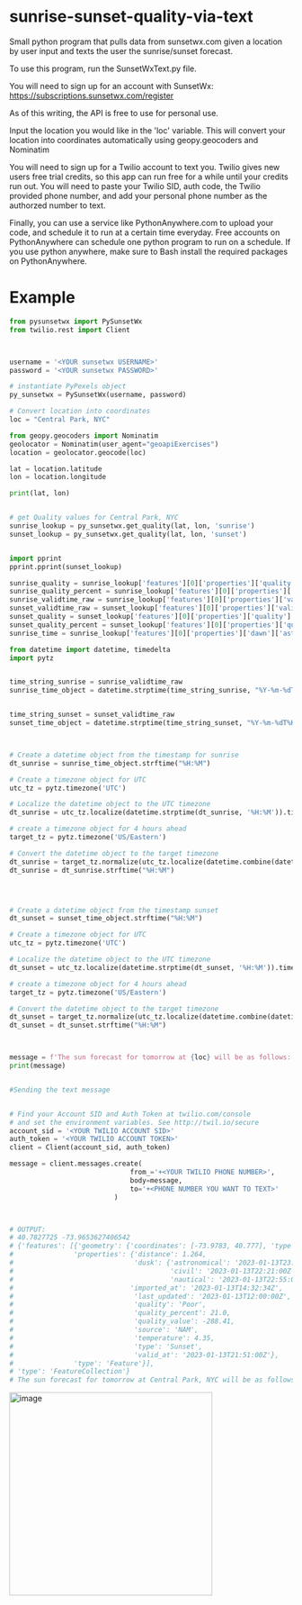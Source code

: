 # sunrise-sunset-quality-via-text
Small python program that pulls data from sunsetwx.com given a location by user input and texts the user the sunrise/sunset forecast.

To use this program, run the SunsetWxText.py file. 

You will need to sign up for an account with SunsetWx: https://subscriptions.sunsetwx.com/register

As of this writing, the API is free to use for personal use. 

Input the location you would like in the 'loc' variable. This will convert your location into coordinates automatically using 
geopy.geocoders and Nominatim


You will need to sign up for a Twilio account to text you. Twilio gives new users free trial credits, so this app can run free for a while until your credits run out. 
You will need to paste your Twilio SID, auth code, the Twilio provided phone number, and add your personal phone number as the authorzed number to text.



Finally, you can use a service like PythonAnywhere.com to upload your code, and schedule it to run at a certain time everyday. Free accounts on PythonAnywhere can schedule one python program to run on a schedule. If you use python anywhere, make sure to Bash install the required packages on PythonAnywhere.


# Example
```python
from pysunsetwx import PySunsetWx
from twilio.rest import Client



username = '<YOUR sunsetwx USERNAME>'
password = '<YOUR sunsetwx PASSWORD>'

# instantiate PyPexels object
py_sunsetwx = PySunsetWx(username, password)

# Convert location into coordinates
loc = "Central Park, NYC"

from geopy.geocoders import Nominatim
geolocator = Nominatim(user_agent="geoapiExercises")
location = geolocator.geocode(loc)

lat = location.latitude
lon = location.longitude

print(lat, lon)


# get Quality values for Central Park, NYC
sunrise_lookup = py_sunsetwx.get_quality(lat, lon, 'sunrise')
sunset_lookup = py_sunsetwx.get_quality(lat, lon, 'sunset')


import pprint
pprint.pprint(sunset_lookup)

sunrise_quality = sunrise_lookup['features'][0]['properties']['quality']
sunrise_quality_percent = sunrise_lookup['features'][0]['properties']['quality_percent']
sunrise_validtime_raw = sunrise_lookup['features'][0]['properties']['valid_at']
sunset_validtime_raw = sunset_lookup['features'][0]['properties']['valid_at']
sunset_quality = sunset_lookup['features'][0]['properties']['quality']
sunset_quality_percent = sunset_lookup['features'][0]['properties']['quality_percent']
sunrise_time = sunrise_lookup['features'][0]['properties']['dawn']['astronomical']

from datetime import datetime, timedelta
import pytz


time_string_sunrise = sunrise_validtime_raw 
sunrise_time_object = datetime.strptime(time_string_sunrise, "%Y-%m-%dT%H:%M:%SZ")


time_string_sunset = sunset_validtime_raw 
sunset_time_object = datetime.strptime(time_string_sunset, "%Y-%m-%dT%H:%M:%SZ")



# Create a datetime object from the timestamp for sunrise
dt_sunrise = sunrise_time_object.strftime("%H:%M")

# Create a timezone object for UTC
utc_tz = pytz.timezone('UTC')

# Localize the datetime object to the UTC timezone
dt_sunrise = utc_tz.localize(datetime.strptime(dt_sunrise, '%H:%M')).time()

# create a timezone object for 4 hours ahead
target_tz = pytz.timezone('US/Eastern')

# Convert the datetime object to the target timezone
dt_sunrise = target_tz.normalize(utc_tz.localize(datetime.combine(datetime.today(),dt_sunrise)))
dt_sunrise = dt_sunrise.strftime("%H:%M")




# Create a datetime object from the timestamp sunset
dt_sunset = sunset_time_object.strftime("%H:%M")

# Create a timezone object for UTC
utc_tz = pytz.timezone('UTC')

# Localize the datetime object to the UTC timezone
dt_sunset = utc_tz.localize(datetime.strptime(dt_sunset, '%H:%M')).time()

# create a timezone object for 4 hours ahead
target_tz = pytz.timezone('US/Eastern')

# Convert the datetime object to the target timezone
dt_sunset = target_tz.normalize(utc_tz.localize(datetime.combine(datetime.today(),dt_sunset)))
dt_sunset = dt_sunset.strftime("%H:%M")



message = f'The sun forecast for tomorrow at {loc} will be as follows: Sunrise quality tomorrow will be {sunrise_quality} ({sunrise_quality_percent}%) at {dt_sunrise}. Sunset quality today will be {sunset_quality} ({sunset_quality_percent}%) at {dt_sunset}.'
print(message)


#Sending the text message


# Find your Account SID and Auth Token at twilio.com/console
# and set the environment variables. See http://twil.io/secure
account_sid = '<YOUR TWILIO ACCOUNT SID>'
auth_token = '<YOUR TWILIO ACCOUNT TOKEN>'
client = Client(account_sid, auth_token)

message = client.messages.create(
                              from_='+<YOUR TWILIO PHONE NUMBER>',
                              body=message,
                              to='+<PHONE NUMBER YOU WANT TO TEXT>'
                          )



# OUTPUT: 
# 40.7827725 -73.9653627406542
# {'features': [{'geometry': {'coordinates': [-73.9783, 40.777], 'type': 'Point'},
#               'properties': {'distance': 1.264,
#                              'dusk': {'astronomical': '2023-01-13T23:28:00Z',
#                                       'civil': '2023-01-13T22:21:00Z',
#                                       'nautical': '2023-01-13T22:55:00Z'},
#                             'imported_at': '2023-01-13T14:32:34Z',
#                              'last_updated': '2023-01-13T12:00:00Z',
#                              'quality': 'Poor',
#                              'quality_percent': 21.0,
#                              'quality_value': -288.41,
#                              'source': 'NAM',
#                              'temperature': 4.35,
#                              'type': 'Sunset',
#                              'valid_at': '2023-01-13T21:51:00Z'},
#               'type': 'Feature'}],
# 'type': 'FeatureCollection'}
# The sun forecast for tomorrow at Central Park, NYC will be as follows: Sunrise quality tomorrow will be Poor (16.94%) at 07:18. Sunset quality today will be Poor (21.0%) at 16:51.
```

<img width="361" alt="image" src="https://user-images.githubusercontent.com/113219225/212402403-4d3b73da-39da-4729-9660-4a4df8b0a383.png">
